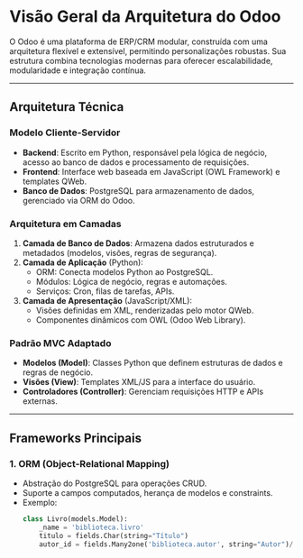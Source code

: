 # Visão Geral da Arquitetura do Odoo

O Odoo é uma plataforma de ERP/CRM modular, construída com uma arquitetura flexível e extensível, permitindo personalizações robustas. Sua estrutura combina tecnologias modernas para oferecer escalabilidade, modularidade e integração contínua.

---

## Arquitetura Técnica

### Modelo Cliente-Servidor
- **Backend**: Escrito em Python, responsável pela lógica de negócio, acesso ao banco de dados e processamento de requisições.
- **Frontend**: Interface web baseada em JavaScript (OWL Framework) e templates QWeb.
- **Banco de Dados**: PostgreSQL para armazenamento de dados, gerenciado via ORM do Odoo.

### Arquitetura em Camadas
1. **Camada de Banco de Dados**: Armazena dados estruturados e metadados (modelos, visões, regras de segurança).
2. **Camada de Aplicação** (Python):
   - ORM: Conecta modelos Python ao PostgreSQL.
   - Módulos: Lógica de negócio, regras e automações.
   - Serviços: Cron, filas de tarefas, APIs.
3. **Camada de Apresentação** (JavaScript/XML):
   - Visões definidas em XML, renderizadas pelo motor QWeb.
   - Componentes dinâmicos com OWL (Odoo Web Library).

### Padrão MVC Adaptado
- **Modelos (Model)**: Classes Python que definem estruturas de dados e regras de negócio.
- **Visões (View)**: Templates XML/JS para a interface do usuário.
- **Controladores (Controller)**: Gerenciam requisições HTTP e APIs externas.

---

## Frameworks Principais

### 1. ORM (Object-Relational Mapping)
- Abstração do PostgreSQL para operações CRUD.
- Suporte a campos computados, herança de modelos e constraints.
- Exemplo:
  ```python
  class Livro(models.Model):
      _name = 'biblioteca.livro'
      titulo = fields.Char(string="Título")
      autor_id = fields.Many2one('biblioteca.autor', string="Autor")/